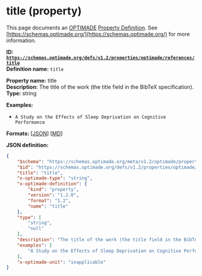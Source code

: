 # title (property)

This page documents an [OPTIMADE](https://www.optimade.org/) [Property Definition](https://schemas.optimade.org/#definitions). See [https://schemas.optimade.org/](https://schemas.optimade.org/) for more information.

**ID: [`https://schemas.optimade.org/defs/v1.2/properties/optimade/references/title`](https://schemas.optimade.org/defs/v1.2/properties/optimade/references/title.md)**  
**Definition name:** `title`

**Property name:** title  
**Description:** The title of the work (the title field in the BibTeX specification).  
**Type:** string  



**Examples:**

- `A Study on the Effects of Sleep Deprivation on Cognitive Performance`

**Formats:** [[JSON](title.json)] [[MD](title.md)]

**JSON definition:**

``` json
{
    "$schema": "https://schemas.optimade.org/meta/v1.2/optimade/property_definition.md",
    "$id": "https://schemas.optimade.org/defs/v1.2/properties/optimade/references/title",
    "title": "title",
    "x-optimade-type": "string",
    "x-optimade-definition": {
        "kind": "property",
        "version": "1.2.0",
        "format": "1.2",
        "name": "title"
    },
    "type": [
        "string",
        "null"
    ],
    "description": "The title of the work (the title field in the BibTeX specification).",
    "examples": [
        "A Study on the Effects of Sleep Deprivation on Cognitive Performance"
    ],
    "x-optimade-unit": "inapplicable"
}
```